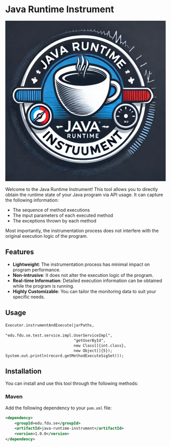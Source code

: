 #  Java Runtime Instrument

![Logo](./assets/logo.svg "Tool Logo")

Welcome to the Java Runtime Instrument! This tool allows you to directly obtain the runtime state of your Java program via API usage. 
It can capture the following information:

- The sequence of method executions
- The input parameters of each executed method
- The exceptions thrown by each method

Most importantly, the instrumentation process does not interfere with the original execution logic of the program.

## Features

- **Lightweight**: The instrumentation process has minimal impact on program performance.
- **Non-intrusive**: It does not alter the execution logic of the program.
- **Real-time Information**: Detailed execution information can be obtained while the program is running.
- **Highly Customizable**: You can tailor the monitoring data to suit your specific needs.

## Usage
```
Executor.instrumentAndExecute(jarPaths, 
                              "edu.fdu.se.test.service.impl.UserServiceImpl", 
                              "getUserById", 
                              new Class[]{int.class}, 
                              new Object[]{5});
System.out.println(record.getMethodExecuteSigSet());
```

## Installation

You can install and use this tool through the following methods:

### Maven

Add the following dependency to your `pom.xml` file:

```xml
<dependency>
    <groupId>edu.fdu.se</groupId>
    <artifactId>java-runtime-instrument</artifactId>
    <version>1.0.0</version>
</dependency>
```